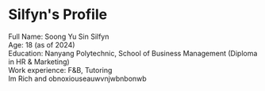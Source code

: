 # Silfyn's Profile
Full Name: Soong Yu Sin Silfyn <br>
Age: 18 (as of 2024) <br>
Education: Nanyang Polytechnic, School of Business Management (Diploma in HR & Marketing) <br>
Work experience: F&B, Tutoring\
Im Rich and obnoxiouseauwvnjwbnbonwb